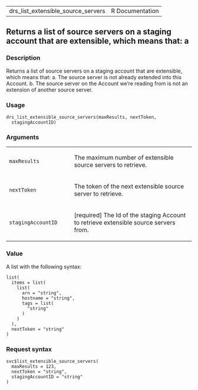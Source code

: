 <table style="width: 100%;">
<tbody>
<tr class="odd">
<td>drs_list_extensible_source_servers</td>
<td style="text-align: right;">R Documentation</td>
</tr>
</tbody>
</table>

## Returns a list of source servers on a staging account that are extensible, which means that: a

### Description

Returns a list of source servers on a staging account that are
extensible, which means that: a. The source server is not already
extended into this Account. b. The source server on the Account we’re
reading from is not an extension of another source server.

### Usage

    drs_list_extensible_source_servers(maxResults, nextToken,
      stagingAccountID)

### Arguments

<table>
<colgroup>
<col style="width: 35%" />
<col style="width: 65%" />
</colgroup>
<tbody>
<tr class="odd">
<td><code
id="drs_list_extensible_source_servers_:_maxResults">maxResults</code></td>
<td><p>The maximum number of extensible source servers to
retrieve.</p></td>
</tr>
<tr class="even">
<td><code
id="drs_list_extensible_source_servers_:_nextToken">nextToken</code></td>
<td><p>The token of the next extensible source server to
retrieve.</p></td>
</tr>
<tr class="odd">
<td><code
id="drs_list_extensible_source_servers_:_stagingAccountID">stagingAccountID</code></td>
<td><p>[required] The Id of the staging Account to retrieve extensible
source servers from.</p></td>
</tr>
</tbody>
</table>

### Value

A list with the following syntax:

    list(
      items = list(
        list(
          arn = "string",
          hostname = "string",
          tags = list(
            "string"
          )
        )
      ),
      nextToken = "string"
    )

### Request syntax

    svc$list_extensible_source_servers(
      maxResults = 123,
      nextToken = "string",
      stagingAccountID = "string"
    )
